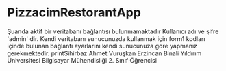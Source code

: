 # PizzacimRestorantApp
Şuanda aktif bir veritabanı bağlantısı bulunmamaktadır Kullanıcı adı ve şifre 'admin' dir.
Kendi veritabanı sunucunuzda kullanmak için form1 kodları içinde bulunan bağlantı ayarlarını kendi sunucunuza göre yapmanız gerekmektedir.
printSihirbaz
Ahmet Vuruşkan 
Erzincan Binali Yıldırım Üniversitesi Bilgisayar Mühendisliği 2. Sınıf Öğrencisi
